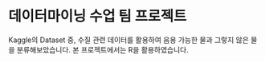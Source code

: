 # 데이터마이닝 수업 팀 프로젝트
Kaggle의 Dataset 중, 수질 관련 데이터를 활용하여 음용 가능한 물과 그렇지 않은 물을 분류해보았습니다. 
본 프로젝트에서는 R을 활용하였습니다. 
